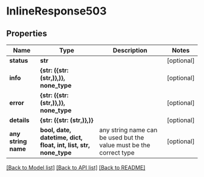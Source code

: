 # InlineResponse503


## Properties
Name | Type | Description | Notes
------------ | ------------- | ------------- | -------------
**status** | **str** |  | [optional] 
**info** | **{str: ({str: (str,)},)}, none_type** |  | [optional] 
**error** | **{str: ({str: (str,)},)}, none_type** |  | [optional] 
**details** | **{str: ({str: (str,)},)}** |  | [optional] 
**any string name** | **bool, date, datetime, dict, float, int, list, str, none_type** | any string name can be used but the value must be the correct type | [optional]

[[Back to Model list]](../README.md#documentation-for-models) [[Back to API list]](../README.md#documentation-for-api-endpoints) [[Back to README]](../README.md)


